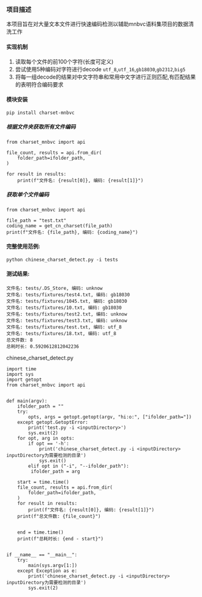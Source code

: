 ### 项目描述
本项目旨在对大量文本文件进行快速编码检测以辅助mnbvc语料集项目的数据清洗工作

#### 实现机制
1. 读取每个文件的前100个字符(长度可定义)
2. 尝试使用5种编码对字符进行decode ```utf_8```,```utf_16```,```gb18030```,```gb2312```,```big5```
3. 将每一组decode的结果对中文字符串和常用中文字进行正则匹配,有匹配结果的表明符合编码要求

#### 模块安装
```
pip install charset-mnbvc
```


##### 根据文件夹获取所有文件编码
```
from charset_mnbvc import api

file_count, results = api.from_dir(
    folder_path=ifolder_path,
)

for result in results:
    print(f"文件名: {result[0]}, 编码: {result[1]}")

```

##### 获取单个文件编码
```
from charset_mnbvc import api

file_path = "test.txt"
coding_name = get_cn_charset(file_path)
print(f"文件名: {file_path}, 编码: {coding_name}")

```


#### 完整使用范例:
```
python chinese_charset_detect.py -i tests
```

#### 测试结果:
```
文件名: tests/.DS_Store, 编码: unknow
文件名: tests/fixtures/test4.txt, 编码: gb18030
文件名: tests/fixtures/1045.txt, 编码: gb18030
文件名: tests/fixtures/10.txt, 编码: gb18030
文件名: tests/fixtures/test2.txt, 编码: unknow
文件名: tests/fixtures/test3.txt, 编码: unknow
文件名: tests/fixtures/test.txt, 编码: utf_8
文件名: tests/fixtures/18.txt, 编码: utf_8
总文件数: 8
总耗时长: 0.5920612812042236

```

chinese_charset_detect.py
```
import time
import sys
import getopt
from charset_mnbvc import api


def main(argv):
    ifolder_path = ""
    try:
        opts, args = getopt.getopt(argv, "hi:o:", ["ifolder_path="])
    except getopt.GetoptError:
        print('test.py -i <inputDirectory>')
        sys.exit(2)
    for opt, arg in opts:
        if opt == '-h':
            print('chinese_charset_detect.py -i <inputDirectory> inputDirectory为需要检测的目录')
            sys.exit()
        elif opt in ("-i", "--ifolder_path"):
         ifolder_path = arg

    start = time.time()
    file_count, results = api.from_dir(
        folder_path=ifolder_path,
    )
    for result in results:
        print(f"文件名: {result[0]}, 编码: {result[1]}")
    print(f"总文件数: {file_count}")


    end = time.time()
    print(f"总耗时长: {end - start}")


if __name__ == "__main__":
    try:
        main(sys.argv[1:])
    except Exception as e:
        print('chinese_charset_detect.py -i <inputDirectory> inputDirectory为需要检测的目录')
        sys.exit(2)
```